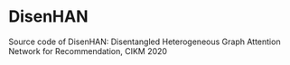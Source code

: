 # DisenHAN
Source code of DisenHAN: Disentangled Heterogeneous Graph Attention Network for Recommendation, CIKM 2020
